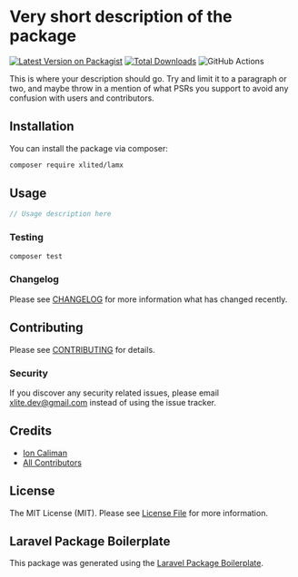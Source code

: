 # Very short description of the package

[![Latest Version on Packagist](https://img.shields.io/packagist/v/xlited/lamx.svg?style=flat-square)](https://packagist.org/packages/xlited/lamx)
[![Total Downloads](https://img.shields.io/packagist/dt/xlited/lamx.svg?style=flat-square)](https://packagist.org/packages/xlited/lamx)
![GitHub Actions](https://github.com/xlited/lamx/actions/workflows/main.yml/badge.svg)

This is where your description should go. Try and limit it to a paragraph or two, and maybe throw in a mention of what PSRs you support to avoid any confusion with users and contributors.

## Installation

You can install the package via composer:

```bash
composer require xlited/lamx
```

## Usage

```php
// Usage description here
```

### Testing

```bash
composer test
```

### Changelog

Please see [CHANGELOG](CHANGELOG.md) for more information what has changed recently.

## Contributing

Please see [CONTRIBUTING](CONTRIBUTING.md) for details.

### Security

If you discover any security related issues, please email xlite.dev@gmail.com instead of using the issue tracker.

## Credits

-   [Ion Caliman](https://github.com/xlited)
-   [All Contributors](../../contributors)

## License

The MIT License (MIT). Please see [License File](LICENSE.md) for more information.

## Laravel Package Boilerplate

This package was generated using the [Laravel Package Boilerplate](https://laravelpackageboilerplate.com).
